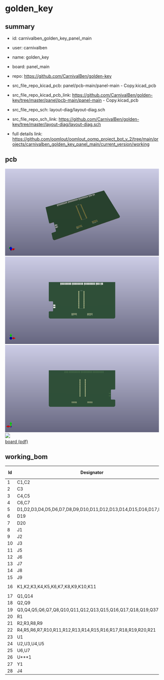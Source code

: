 # golden_key
 
## summary 
* id: carnivalben_golden_key_panel_main
* user: carnivalben
* name: golden_key
* board: panel_main
* repo: https://github.com/CarnivalBen/golden-key
* src_file_repo_kicad_pcb: panel/pcb-main/panel-main - Copy.kicad_pcb
* src_file_repo_kicad_pcb_link: https://github.com/CarnivalBen/golden-key/tree/master/panel/pcb-main/panel-main - Copy.kicad_pcb


* src_file_repo_sch: layout-diag/layout-diag.sch
* src_file_repo_sch_link: https://github.com/CarnivalBen/golden-key/tree/master/layout-diag/layout-diag.sch
* full details link: https://github.com/oomlout/oomlout_oomp_project_bot_v_2/tree/main/projects/carnivalben_golden_key_panel_main/current_version/working  


## pcb  
![](working_3d_600.png) 
![](working_3d_front_600.png)  
![](working_3d_back_600.png)  
![](working_600.png)  
[board (pdf)](working.pdf)  

## working_bom
| Id | Designator | Footprint | Quantity | Designation | Supplier and ref |  | None | 
| --- | --- | --- | --- | --- | --- | --- | --- | 
| 1 | C1,C2 | CP_Radial_D10.0mm_P5.00mm | 2 | 470uF |  |  | [''] | 
| 2 | C3 | C_Disc_D4.7mm_W2.5mm_P5.00mm | 1 | 10nF |  |  | [''] | 
| 3 | C4,C5 | C_Disc_D3.4mm_W2.1mm_P2.50mm | 2 | 33pF |  |  | [''] | 
| 4 | C6,C7 | CP_Radial_D18.0mm_P7.50mm | 2 | 4700uF |  |  | [''] | 
| 5 | D1,D2,D3,D4,D5,D6,D7,D8,D9,D10,D11,D12,D13,D14,D15,D16,D17,D18 | D_DO-15_P12.70mm_Horizontal | 18 | 1N4001 |  |  | [''] | 
| 6 | D19 | D_DO-15_P10.16mm_Horizontal | 1 | 12V |  |  | [''] | 
| 7 | D20 | D_DO-15_P10.16mm_Horizontal | 1 | 5V |  |  | [''] | 
| 8 | J1 | Wire_Pads_Edge_1x2 | 1 | PSU IN |  |  | [''] | 
| 9 | J2 | DIN_Socket_Edge_Solder_4pin | 1 | SPEED CTRL |  |  | [''] | 
| 10 | J3 | Pin_Header_Straight_1x06_Pitch2.54mm | 1 | ICSP |  |  | [''] | 
| 11 | J5 | Pin_Header_Straight_2x06_Pitch2.54mm | 1 | DISPLAY |  |  | [''] | 
| 12 | J6 | Wire_Pads_Edge_2x8 | 1 | CONN-L1 |  |  | [''] | 
| 13 | J7 | Wire_Pads_Edge_2x8 | 1 | CONN-L2 |  |  | [''] | 
| 14 | J8 | Wire_Pads_Edge_2x8 | 1 | CONN-R1 |  |  | [''] | 
| 15 | J9 | Wire_Pads_Edge_2x3 | 1 | CONN-R2 |  |  | [''] | 
| 16 | K1,K2,K3,K4,K5,K6,K7,K8,K9,K10,K11 | TRK22X3-XXDC | 11 | TRK2233-12DC |  |  | [''] | 
| 17 | Q1,Q14 | TO-92_Inline_Wide | 2 | 2N2222 |  |  | [''] | 
| 18 | Q2,Q9 | TO-220-3_Vertical | 2 | TIP32 |  |  | [''] | 
| 19 | Q3,Q4,Q5,Q6,Q7,Q8,Q10,Q11,Q12,Q13,Q15,Q16,Q17,Q18,Q19,Q37 | TO-126_Vertical | 16 | BD679 |  |  | [''] | 
| 20 | R1 | R_Axial_DIN0207_L6.3mm_D2.5mm_P10.16mm_Horizontal | 1 | 10K |  |  | [''] | 
| 21 | R2,R3,R8,R9 | R_Axial_DIN0207_L6.3mm_D2.5mm_P10.16mm_Horizontal | 4 | 5K |  |  | [''] | 
| 22 | R4,R5,R6,R7,R10,R11,R12,R13,R14,R15,R16,R17,R18,R19,R20,R21 | R_Axial_DIN0207_L6.3mm_D2.5mm_P10.16mm_Horizontal | 16 | 1K |  |  | [''] | 
| 23 | U1 | TO-220-3_Vertical | 1 | LM7805_TO220 |  |  | [''] | 
| 24 | U2,U3,U4,U5 | DIP-16_W7.62mm_LongPads | 4 | 74HC595 |  |  | [''] | 
| 25 | U6,U7 | DIP-16_W7.62mm_LongPads | 2 | ULN2003A |  |  | [''] | 
| 26 | U***1 | DIP-40_W15.24mm_LongPads | 1 | PIC16F877A |  |  | [''] | 
| 27 | Y1 | Crystal_HC49-U_Vertical | 1 | 20MHz |  |  | [''] | 
| 28 | J4 | Pin_Header_Straight_2x06_Pitch2.54mm | 1 | PUSH-BUTTON |  |  | [''] | 




